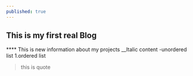 ```yaml
---
published: true
---
```

## This is my first real Blog
**** This is new information about my projects
__Italic content
-unordered list
1.ordered list
> this is quote
